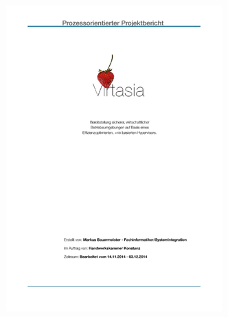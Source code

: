 [Cover]: https://raw.githubusercontent.com/Happy-Ferret/Virtasia/master/img/Cover.jpg?token=AB3yOh9Fe480bg6ri1uYrn2Db3AM3PKPks5UiDROwA%3D%3D "Cover"
![alt text][Cover]